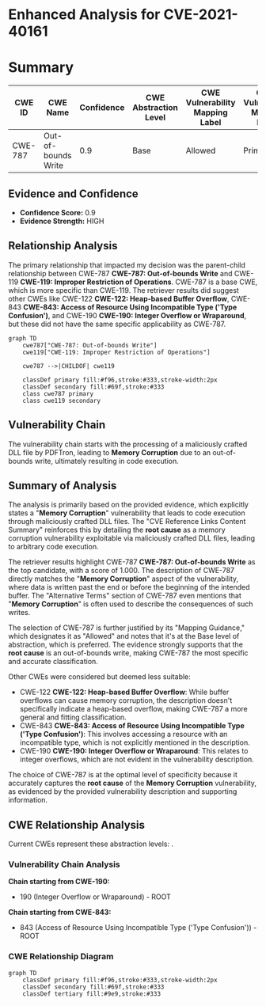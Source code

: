 # Enhanced Analysis for CVE-2021-40161

# Summary
| CWE ID    | CWE Name                        | Confidence | CWE Abstraction Level | CWE Vulnerability Mapping Label | CWE-Vulnerability Mapping Notes |
| --------- | ------------------------------- | ---------- | --------------------- | ------------------------------- | ------------------------------- |
| CWE-787   | Out-of-bounds Write             | 0.9        | Base                  | Allowed                        | Primary CWE                     |

## Evidence and Confidence

*   **Confidence Score:** 0.9
*   **Evidence Strength:** HIGH

## Relationship Analysis
The primary relationship that impacted my decision was the parent-child relationship between CWE-787 **CWE-787: Out-of-bounds Write** and CWE-119 **CWE-119: Improper Restriction of Operations**. CWE-787 is a base CWE, which is more specific than CWE-119. The retriever results did suggest other CWEs like CWE-122 **CWE-122: Heap-based Buffer Overflow**, CWE-843 **CWE-843: Access of Resource Using Incompatible Type ('Type Confusion')**, and CWE-190 **CWE-190: Integer Overflow or Wraparound**, but these did not have the same specific applicability as CWE-787.

```mermaid
graph TD
    cwe787["CWE-787: Out-of-bounds Write"]
    cwe119["CWE-119: Improper Restriction of Operations"]

    cwe787 -->|CHILDOF| cwe119

    classDef primary fill:#f96,stroke:#333,stroke-width:2px
    classDef secondary fill:#69f,stroke:#333
    class cwe787 primary
    class cwe119 secondary
```

## Vulnerability Chain
The vulnerability chain starts with the processing of a maliciously crafted DLL file by PDFTron, leading to **Memory Corruption** due to an out-of-bounds write, ultimately resulting in code execution.

## Summary of Analysis
The analysis is primarily based on the provided evidence, which explicitly states a "**Memory Corruption**" vulnerability that leads to code execution through maliciously crafted DLL files. The "CVE Reference Links Content Summary" reinforces this by detailing the **root cause** as a memory corruption vulnerability exploitable via maliciously crafted DLL files, leading to arbitrary code execution.

The retriever results highlight CWE-787 **CWE-787: Out-of-bounds Write** as the top candidate, with a score of 1.000. The description of CWE-787 directly matches the "**Memory Corruption**" aspect of the vulnerability, where data is written past the end or before the beginning of the intended buffer. The "Alternative Terms" section of CWE-787 even mentions that "**Memory Corruption**" is often used to describe the consequences of such writes.

The selection of CWE-787 is further justified by its "Mapping Guidance," which designates it as "Allowed" and notes that it's at the Base level of abstraction, which is preferred. The evidence strongly supports that the **root cause** is an out-of-bounds write, making CWE-787 the most specific and accurate classification.

Other CWEs were considered but deemed less suitable:

*   CWE-122 **CWE-122: Heap-based Buffer Overflow**: While buffer overflows can cause memory corruption, the description doesn't specifically indicate a heap-based overflow, making CWE-787 a more general and fitting classification.
*   CWE-843 **CWE-843: Access of Resource Using Incompatible Type ('Type Confusion')**: This involves accessing a resource with an incompatible type, which is not explicitly mentioned in the description.
*   CWE-190 **CWE-190: Integer Overflow or Wraparound**: This relates to integer overflows, which are not evident in the vulnerability description.

The choice of CWE-787 is at the optimal level of specificity because it accurately captures the **root cause** of the **Memory Corruption** vulnerability, as evidenced by the provided vulnerability description and supporting information.


## CWE Relationship Analysis

Current CWEs represent these abstraction levels: .


### Vulnerability Chain Analysis

**Chain starting from CWE-190:**
- 190 (Integer Overflow or Wraparound) - ROOT


**Chain starting from CWE-843:**
- 843 (Access of Resource Using Incompatible Type ('Type Confusion')) - ROOT



### CWE Relationship Diagram

```mermaid
graph TD
    classDef primary fill:#f96,stroke:#333,stroke-width:2px
    classDef secondary fill:#69f,stroke:#333
    classDef tertiary fill:#9e9,stroke:#333
```